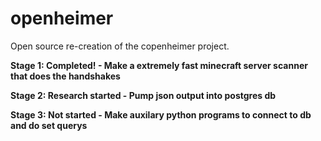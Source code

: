 # openheimer
Open source re-creation of the copenheimer project.


**Stage 1: Completed! - Make a extremely fast minecraft server scanner that does the handshakes**

**Stage 2: Research started - Pump json output into postgres db**

**Stage 3: Not started - Make auxilary python programs to connect to db and do set querys**
